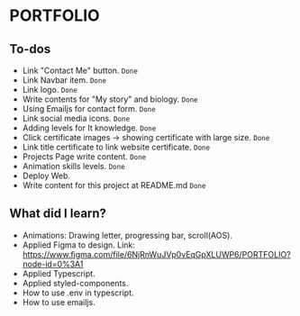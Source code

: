 # PORTFOLIO

## To-dos

- Link "Contact Me" button. `Done`
- Link Navbar item. `Done`
- Link logo. `Done`
- Write contents for "My story" and biology. `Done`
- Using Emailjs for contact form. `Done`
- Link social media icons. `Done`
- Adding levels for It knowledge. `Done`
- Click certificate images -> showing certificate with large size. `Done`
- Link title certificate to link website certificate. `Done`
- Projects Page write content. `Done`
- Animation skills levels. `Done`
- Deploy Web.
- Write content for this project at README.md `Done`

## What did I learn?

- Animations: Drawing letter, progressing bar, scroll(AOS).
- Applied Figma to design. Link: https://www.figma.com/file/6NjRnWuJVp0vEqGpXLUWP6/PORTFOLIO?node-id=0%3A1
- Applied Typescript.
- Applied styled-components.
- How to use .env in typescript.
- How to use emailjs.
